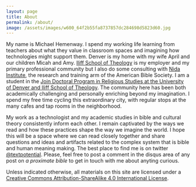 ```yaml
---
layout: page
title: About
permalink: /about/
image: /assets/images/w600_64f2b55fa8737857dc284698d5823d60.jpg
---
```


My name is Michael Hemenway. I spend my working life learning from teachers about what they value in classroom spaces and imagining how technologies might support them. Denver is my home with my wife April and our children Micah and Amy. [Iliff School of Theology](http://www.iliff.edu) is my employer and my primary professional community but I also do some consulting with [Nida Institute](http://www.nidainstitute.org), the research and training arm of the American Bible Society. I am a student in the [Join Doctoral Program in Religious Studies at the University of Denver and Iliff School of Theology](http://www.du.edu/duiliffjoint/). The community here has been both academically challenging and personally enriching beyond my imagination. I spend my free time cycling this extraordinary city, with regular stops at the many cafes and tap rooms in the neighborhood.

My work as a technologist and my academic studies in bible and cultural theory consistently inform each other. I remain captivated by the ways we read and how these practices shape the way we imagine the world. I hope this will be a space where we can read closely together and share questions and ideas and artifacts related to the complex system that is bible and human meaning making. The best place to find me is on twitter [@textpotential](https://twitter.com/textpotential). Please, feel free to post a comment in the disqus area of any post on *a proximate bible* to get in touch with me about anyting curious.

Unless indicated otherwise, all materials on this site are licensed under a [Creative Commons Attribution-ShareAlike 4.0 International License](http://creativecommons.org/licenses/by-sa/4.0/).
